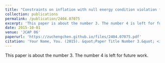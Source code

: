 ```yaml
---
title: "Constraints on inflation with null energy condition violation from advanced LIGO and advanced Virgo's first three observing runs"
collection: publications
permalink: /publication/2404.07075
excerpt: 'This paper is about the number 3. The number 4 is left for future work.'
date: 2015-10-01
venue: 'JCAP 06'
paperurl: 'https://zuchengchen.github.io/files/2404.07075.pdf'
citation: 'Your Name, You. (2015). &quot;Paper Title Number 3.&quot; <i>Journal 1</i>. 1(3).'
---
```

This paper is about the number 3. The number 4 is left for future work.